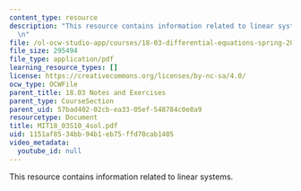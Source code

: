 ```yaml
---
content_type: resource
description: "This resource contains information related to linear systems. \r\n\r\
  \n"
file: /ol-ocw-studio-app/courses/18-03-differential-equations-spring-2010/1151af8534bb94b1eb75ffd70cab1405_MIT18_03S10_4sol.pdf
file_size: 295494
file_type: application/pdf
learning_resource_types: []
license: https://creativecommons.org/licenses/by-nc-sa/4.0/
ocw_type: OCWFile
parent_title: 18.03 Notes and Exercises
parent_type: CourseSection
parent_uid: 57bad402-02cb-ea33-05ef-548784c0e8a9
resourcetype: Document
title: MIT18_03S10_4sol.pdf
uid: 1151af85-34bb-94b1-eb75-ffd70cab1405
video_metadata:
  youtube_id: null
---
```

This resource contains information related to linear systems. 

